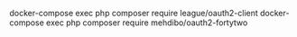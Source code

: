 docker-compose exec php composer require league/oauth2-client
docker-compose exec php composer require mehdibo/oauth2-fortytwo